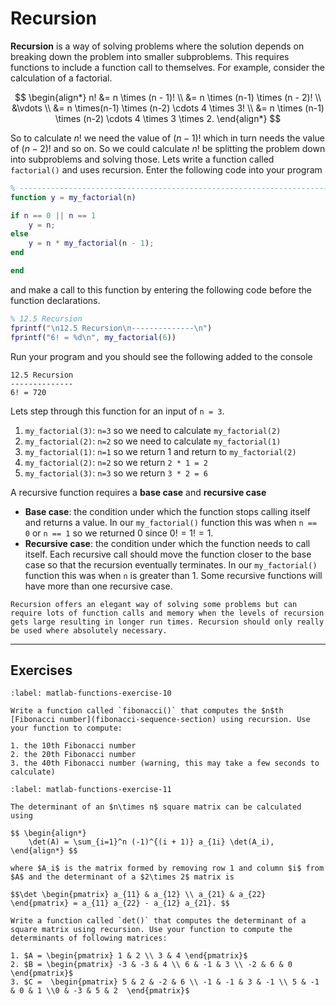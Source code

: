# Recursion

**Recursion** is a way of solving problems where the solution depends on breaking down the problem into smaller subproblems. This requires functions to include a function call to themselves. For example, consider the calculation of a factorial.

$$ \begin{align*}
    n! &= n \times (n - 1)! \\
    &= n \times (n-1) \times (n - 2)! \\
    &\vdots \\
    &= n \times(n-1) \times (n-2) \cdots 4 \times 3! \\
    &= n \times (n-1) \times (n-2) \cdots 4 \times 3 \times 2.
\end{align*} $$ 

So to calculate $n!$ we need the value of $(n-1)!$ which in turn needs the value of $(n-2)!$ and so on. So we could calculate $n!$ be splitting the problem down into subproblems and solving those. Lets write a function called `factorial()` and uses recursion. Enter the following code into your program

```matlab
% -------------------------------------------------------------------------
function y = my_factorial(n)

if n == 0 || n == 1
    y = n;
else
    y = n * my_factorial(n - 1);
end

end
```

and make a call to this function by entering the following code before the function declarations.

```matlab
% 12.5 Recursion
fprintf("\n12.5 Recursion\n--------------\n")
fprintf("6! = %d\n", my_factorial(6))
```

Run your program and you should see the following added to the console

```text
12.5 Recursion
--------------
6! = 720
```

Lets step through this function for an input of `n = 3`.

1. `my_factorial(3)`: `n=3` so we need to calculate `my_factorial(2)`
2. `my_factorial(2)`: `n=2` so we need to calculate `my_factorial(1)`
3. `my_factorial(1)`: `n=1` so we return 1 and return to `my_factorial(2)`
4. `my_factorial(2)`: `n=2` so we return `2 * 1 = 2`
5. `my_factorial(3)`: `n=3` so we return `3 * 2 = 6`

A recursive function requires a **base case** and **recursive case**

- **Base case**: the condition under which the function stops calling itself and returns a value. In our `my_factorial()` function this was when `n == 0` or `n == 1` so we returned 0 since $0! = 1! = 1$.
- **Recursive case**: the condition under which the function needs to call itself. Each recursive call should move the function closer to the base case so that the recursion eventually terminates. In our `my_factorial()` function this was when `n` is greater than 1. Some recursive functions will have more than one recursive case.

```{warning}
Recursion offers an elegant way of solving some problems but can require lots of function calls and memory when the levels of recursion gets large resulting in longer run times. Recursion should only really be used where absolutely necessary.
```

---

## Exercises

```{exercise}
:label: matlab-functions-exercise-10

Write a function called `fibonacci()` that computes the $n$th [Fibonacci number](fibonacci-sequence-section) using recursion. Use your function to compute:

1. the 10th Fibonacci number
2. the 20th Fibonacci number
3. the 40th Fibonacci number (warning, this may take a few seconds to calculate)
```

```{exercise}
:label: matlab-functions-exercise-11

The determinant of an $n\times n$ square matrix can be calculated using

$$ \begin{align*}
    \det(A) = \sum_{i=1}^n (-1)^{(i + 1)} a_{1i} \det(A_i),
\end{align*} $$

where $A_i$ is the matrix formed by removing row 1 and column $i$ from $A$ and the determinant of a $2\times 2$ matrix is

$$\det \begin{pmatrix} a_{11} & a_{12} \\ a_{21} & a_{22} \end{pmatrix} = a_{11} a_{22} - a_{12} a_{21}. $$

Write a function called `det()` that computes the determinant of a square matrix using recursion. Use your function to compute the determinants of following matrices:

1. $A = \begin{pmatrix} 1 & 2 \\ 3 & 4 \end{pmatrix}$
2. $B = \begin{pmatrix} -3 & -3 & 4 \\ 6 & -1 & 3 \\ -2 & 6 & 0 \end{pmatrix}$
3. $C =  \begin{pmatrix} 5 & 2 & -2 & 6 \\ -1 & -1 & 3 & -1 \\ 5 & -1 & 0 & 1 \\0 & -3 & 5 & 2  \end{pmatrix}$
```
